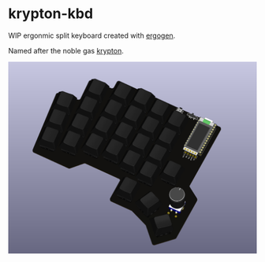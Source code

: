 # krypton-kbd

WIP ergonmic split keyboard created with [ergogen](https://github.com/ergogen/ergogen).

Named after the noble gas [krypton](https://en.wikipedia.org/wiki/Krypton).

![in progress](docs/img/in_progress.png)
